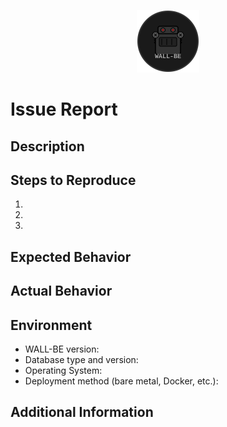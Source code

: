 <p align="center">
  <img src="https://raw.githubusercontent.com/MushroomSquad/wall-be/master/logo-small.svg" alt="WALL-BE Logo" width="100">
</p>

# Issue Report

## Description
<!-- Describe the issue you are experiencing -->

## Steps to Reproduce
<!-- Provide detailed steps to reproduce the issue -->
1. 
2. 
3. 

## Expected Behavior
<!-- What did you expect to happen? -->

## Actual Behavior
<!-- What actually happened? -->

## Environment
- WALL-BE version:
- Database type and version:
- Operating System:
- Deployment method (bare metal, Docker, etc.):

## Additional Information
<!-- Any additional information, configuration, logs, or data that might help resolve the issue --> 